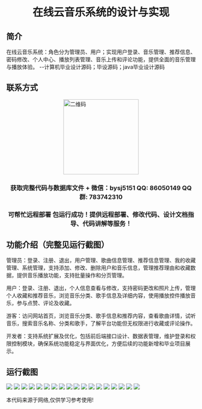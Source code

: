 <p><h1 align="center">在线云音乐系统的设计与实现</h1></p>

## 简介
在线云音乐系统：角色分为管理员、用户；实现用户登录、音乐管理、推荐信息、密码修改、个人中心、播放列表管理、音乐上传和评论功能，提供全面的音乐管理与播放体验。    --计算机毕业设计源码；毕设源码；java毕业设计源码


## 联系方式
<img src="https://bs-1329754181.cos.ap-shanghai.myqcloud.com/wx.jpg" alt="二维码" style="display: block; margin: 0 auto;" width="200px">
<p><h3 align="center">获取完整代码与数据库文件 + 微信：bysj5151 QQ: 86050149 QQ群: 783742310</h3></p>
<p><h3 align="center">可帮忙远程部署 包运行成功！提供远程部署、修改代码、设计文档指导、代码讲解等服务！</h3></p>

## 功能介绍（完整见运行截图）
管理员：登录、注册、退出，用户管理、歌曲信息管理、推荐信息管理、我的收藏管理、系统管理，支持添加、修改、删除用户和音乐信息，管理推荐理由和收藏数据，提供音乐播放功能，支持批量操作和分页管理。

用户：登录、注册、退出，个人信息查看与修改，支持密码更改和照片上传，管理个人收藏和推荐音乐，浏览音乐分类、歌手信息及详细内容，使用播放控件播放音乐，参与点赞、评论及收藏。

游客：访问网站首页，浏览音乐分类、歌手信息和推荐内容，查看歌曲详情，试听音乐，搜索音乐名称、分类和歌手，了解平台功能但无权限进行收藏或评论操作。

开发者：支持系统扩展及优化，包括前后端接口设计、数据表管理，维护登录和权限控制模块，确保系统功能稳定与界面优化，方便后续的功能新增和毕业项目展示。


## 运行截图
![](https://bs-1329754181.cos.ap-shanghai.myqcloud.com/ssm/OnlineCloudMusicSystem/img/001.jpg)
![](https://bs-1329754181.cos.ap-shanghai.myqcloud.com/ssm/OnlineCloudMusicSystem/img/002.jpg)
![](https://bs-1329754181.cos.ap-shanghai.myqcloud.com/ssm/OnlineCloudMusicSystem/img/003.jpg)
![](https://bs-1329754181.cos.ap-shanghai.myqcloud.com/ssm/OnlineCloudMusicSystem/img/004.jpg)
![](https://bs-1329754181.cos.ap-shanghai.myqcloud.com/ssm/OnlineCloudMusicSystem/img/005.jpg)
![](https://bs-1329754181.cos.ap-shanghai.myqcloud.com/ssm/OnlineCloudMusicSystem/img/006.jpg)
![](https://bs-1329754181.cos.ap-shanghai.myqcloud.com/ssm/OnlineCloudMusicSystem/img/007.jpg)
![](https://bs-1329754181.cos.ap-shanghai.myqcloud.com/ssm/OnlineCloudMusicSystem/img/008.jpg)
![](https://bs-1329754181.cos.ap-shanghai.myqcloud.com/ssm/OnlineCloudMusicSystem/img/009.jpg)
![](https://bs-1329754181.cos.ap-shanghai.myqcloud.com/ssm/OnlineCloudMusicSystem/img/010.jpg)
![](https://bs-1329754181.cos.ap-shanghai.myqcloud.com/ssm/OnlineCloudMusicSystem/img/011.jpg)
![](https://bs-1329754181.cos.ap-shanghai.myqcloud.com/ssm/OnlineCloudMusicSystem/img/012.jpg)
![](https://bs-1329754181.cos.ap-shanghai.myqcloud.com/ssm/OnlineCloudMusicSystem/img/013.jpg)
![](https://bs-1329754181.cos.ap-shanghai.myqcloud.com/ssm/OnlineCloudMusicSystem/img/014.jpg)
![](https://bs-1329754181.cos.ap-shanghai.myqcloud.com/ssm/OnlineCloudMusicSystem/img/015.jpg)
![](https://bs-1329754181.cos.ap-shanghai.myqcloud.com/ssm/OnlineCloudMusicSystem/img/016.jpg)
![](https://bs-1329754181.cos.ap-shanghai.myqcloud.com/ssm/OnlineCloudMusicSystem/img/017.jpg)
![](https://bs-1329754181.cos.ap-shanghai.myqcloud.com/ssm/OnlineCloudMusicSystem/img/018.jpg)

<p>本代码来源于网络,仅供学习参考使用!</p>
